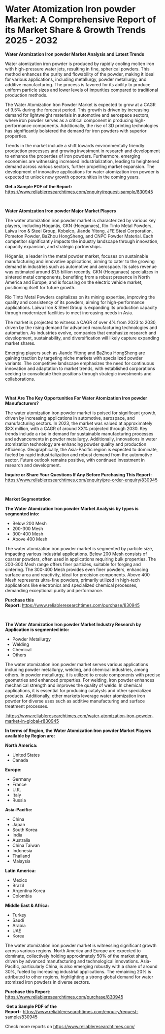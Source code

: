 <p><h1>Water Atomization Iron powder Market: A Comprehensive Report of its Market Share & Growth Trends 2025 - 2032</h1></p><p><strong>Water Atomization Iron powder Market Analysis and Latest Trends</strong></p>
<p><p>Water atomization iron powder is produced by rapidly cooling molten iron with high-pressure water jets, resulting in fine, spherical powders. This method enhances the purity and flowability of the powder, making it ideal for various applications, including metallurgy, powder metallurgy, and additive manufacturing. The process is favored for its ability to produce uniform particle sizes and lower levels of impurities compared to traditional production methods.</p><p>The Water Atomization Iron Powder Market is expected to grow at a CAGR of 9.5% during the forecast period. This growth is driven by increasing demand for lightweight materials in automotive and aerospace sectors, where iron powder serves as a critical component in producing high-performance components. Additionally, the rise of 3D printing technologies has significantly bolstered the demand for iron powders with superior properties. </p><p>Trends in the market include a shift towards environmentally friendly production processes and growing investment in research and development to enhance the properties of iron powders. Furthermore, emerging economies are witnessing increased industrialization, leading to heightened demand across various sectors, further propelling market expansion. The development of innovative applications for water atomization iron powder is expected to unlock new growth opportunities in the coming years.</p></p>
<p><strong>Get a Sample PDF of the Report:&nbsp;</strong> <a href="https://www.reliableresearchtimes.com/enquiry/request-sample/830945?utm_campaign=2326&utm_medium=2&utm_source=Github&utm_content=ia&utm_term=25032025&utm_id=water-atomization-iron-powder">https://www.reliableresearchtimes.com/enquiry/request-sample/830945</a></p>
<p>&nbsp;</p>
<p><strong>Water Atomization Iron powder Major Market Players</strong></p>
<p><p>The water atomization iron powder market is characterized by various key players, including Höganäs, GKN (Hoeganaes), Rio Tinto Metal Powders, Laiwu Iron & Steel Group, Kobelco, Jiande Yitong, JFE Steel Corporation, Pometon Powder, BaZhou HongSheng, and CNPC Powder Material. Each competitor significantly impacts the industry landscape through innovation, capacity expansion, and strategic partnerships.</p><p>Höganäs, a leader in the metal powder market, focuses on sustainable manufacturing and innovative applications, aiming to cater to the growing demand in industries such as automotive and aerospace. Its sales revenue was estimated around $1.5 billion recently. GKN (Hoeganaes) specializes in sintered metal components, benefiting from a robust presence in North America and Europe, and is focusing on the electric vehicle market, positioning itself for future growth.</p><p>Rio Tinto Metal Powders capitalizes on its mining expertise, improving the quality and consistency of its powders, aiming for high-performance applications. Laiwu Iron & Steel Group is expanding its production capacity through modernized facilities to meet increasing needs in Asia.</p><p>The market is projected to witness a CAGR of over 4% from 2023 to 2030, driven by the rising demand for advanced manufacturing technologies and automation. As industries evolve, companies that emphasize research and development, sustainability, and diversification will likely capture expanding market shares.</p><p>Emerging players such as Jiande Yitong and BaZhou HongSheng are gaining traction by targeting niche markets with specialized powder variants. The competitive landscape emphasizes the need for continuous innovation and adaptation to market trends, with established corporations seeking to consolidate their positions through strategic investments and collaborations.</p></p>
<p>&nbsp;</p>
<p><strong>What Are The Key Opportunities For Water Atomization Iron powder Manufacturers?</strong></p>
<p><p>The water atomization iron powder market is poised for significant growth, driven by increasing applications in automotive, aerospace, and manufacturing sectors. In 2023, the market was valued at approximately $XX million, with a CAGR of around XX% projected through 2030. Key trends include a rise in demand for sustainable manufacturing processes and advancements in powder metallurgy. Additionally, innovations in water atomization technology are enhancing powder quality and production efficiency. Geographically, the Asia-Pacific region is expected to dominate, fueled by rapid industrialization and robust demand from the automotive sector. Future outlook remains positive, with continued investment in research and development.</p></p>
<p><strong>Inquire or Share Your Questions If Any Before Purchasing This Report:</strong> <a href="https://www.reliableresearchtimes.com/enquiry/pre-order-enquiry/830945?utm_campaign=2326&utm_medium=2&utm_source=Github&utm_content=ia&utm_term=25032025&utm_id=water-atomization-iron-powder">https://www.reliableresearchtimes.com/enquiry/pre-order-enquiry/830945</a></p>
<p>&nbsp;</p>
<p><strong>Market Segmentation</strong></p>
<p><strong>The Water Atomization Iron powder Market Analysis by types is segmented into:</strong></p>
<p><ul><li>Below 200 Mesh</li><li>200-300 Mesh</li><li>300-400 Mesh</li><li>Above 400 Mesh</li></ul></p>
<p><p>The water atomization iron powder market is segmented by particle size, impacting various industrial applications. Below 200 Mesh consists of coarser powders, often used in applications requiring bulk properties. The 200-300 Mesh range offers finer particles, suitable for forging and sintering. The 300-400 Mesh provides even finer powders, enhancing surface area and reactivity, ideal for precision components. Above 400 Mesh represents ultra-fine powders, primarily utilized in high-tech applications like electronics and specialized chemical processes, demanding exceptional purity and performance.</p></p>
<p><strong>Purchase this Report:&nbsp;</strong><a href="https://www.reliableresearchtimes.com/purchase/830945?utm_campaign=2326&utm_medium=2&utm_source=Github&utm_content=ia&utm_term=25032025&utm_id=water-atomization-iron-powder">https://www.reliableresearchtimes.com/purchase/830945</a></p>
<p>&nbsp;</p>
<p><strong>The Water Atomization Iron powder Market Industry Research by Application is segmented into:</strong></p>
<p><ul><li>Powder Metallurgy</li><li>Welding</li><li>Chemical</li><li>Others</li></ul></p>
<p><p>The water atomization iron powder market serves various applications including powder metallurgy, welding, and chemical industries, among others. In powder metallurgy, it is utilized to create components with precise geometries and enhanced properties. For welding, iron powder enhances mechanical strength and improves the quality of welds. In chemical applications, it is essential for producing catalysts and other specialized products. Additionally, other markets leverage water atomization iron powder for diverse uses such as additive manufacturing and surface treatment processes.</p></p>
<p><a href="https://www.reliableresearchtimes.com/water-atomization-iron-powder-market-in-global-r830945?utm_campaign=2326&utm_medium=2&utm_source=Github&utm_content=ia&utm_term=25032025&utm_id=water-atomization-iron-powder">&nbsp;https://www.reliableresearchtimes.com/water-atomization-iron-powder-market-in-global-r830945</a></p>
<p><strong>In terms of Region, the Water Atomization Iron powder Market Players available by Region are:</strong></p>
<p>
    <p> <strong> North America: </strong>
        <ul>
            <li>United States</li>
            <li>Canada</li>
        </ul>
        </p> 
    <p> <strong> Europe: </strong>
        <ul>
            <li>Germany</li>
            <li>France</li>
            <li>U.K.</li>
            <li>Italy</li>
            <li>Russia</li>
        </ul>
        </p> 
    <p> <strong> Asia-Pacific: </strong>
        <ul>
            <li>China</li>
            <li>Japan</li>
            <li>South Korea</li>
            <li>India</li>
            <li>Australia</li>
            <li>China Taiwan</li>
            <li>Indonesia</li>
            <li>Thailand</li>
            <li>Malaysia</li>
        </ul>
        </p> 
    <p> <strong> Latin America: </strong>
        <ul>
            <li>Mexico</li>
            <li>Brazil</li>
            <li>Argentina Korea</li>
            <li>Colombia</li>
        </ul>
        </p> 
    <p> <strong> Middle East & Africa: </strong>
        <ul>
            <li>Turkey</li>
            <li>Saudi</li>
            <li>Arabia</li>
            <li>UAE</li>
            <li>Korea</li>
        </ul>
    </p>
    </p>
<p><p>The water atomization iron powder market is witnessing significant growth across various regions. North America and Europe are expected to dominate, collectively holding approximately 50% of the market share, driven by advanced manufacturing and technological innovations. Asia-Pacific, particularly China, is also emerging robustly with a share of around 30%, fueled by increasing industrial applications. The remaining 20% is attributed to other regions, highlighting a strong global demand for water atomized iron powders in diverse sectors.</p></p>
<p><strong>Purchase this Report: </strong><a href="https://www.reliableresearchtimes.com/purchase/830945?utm_campaign=2326&utm_medium=2&utm_source=Github&utm_content=ia&utm_term=25032025&utm_id=water-atomization-iron-powder">https://www.reliableresearchtimes.com/purchase/830945</a></p>
<p>&nbsp;<strong>Get a Sample PDF of the Report:&nbsp;&nbsp;</strong><a href="https://www.reliableresearchtimes.com/enquiry/request-sample/830945?utm_campaign=2326&utm_medium=2&utm_source=Github&utm_content=ia&utm_term=25032025&utm_id=water-atomization-iron-powder">https://www.reliableresearchtimes.com/enquiry/request-sample/830945</a></p>
<p><strong></strong></p>
<p>Check more reports on <a href="https://www.reliableresearchtimes.com/?utm_campaign=2326&utm_medium=2&utm_source=Github&utm_content=ia&utm_term=25032025&utm_id=water-atomization-iron-powder">https://www.reliableresearchtimes.com/</a></p>